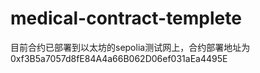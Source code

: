 # medical-contract-templete
目前合约已部署到以太坊的sepolia测试网上，合约部署地址为0xf3B5a7057d8fE84A4a66B062D06ef031aEa4495E